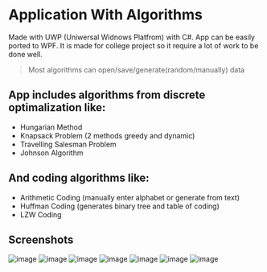 # Application With Algorithms
Made with UWP (Uniwersal Widnows Platfrom) with C#. App can be easily ported to WPF. It is made for college project so it require a lot of
work to be done well.
>Most algorithms can open/save/generate(random/manually) data 
## App includes algorithms from discrete optimalization like:
- Hungarian Method 
- Knapsack Problem (2 methods greedy and dynamic)
- Travelling Salesman Problem 
- Johnson Algorithm
## And coding algorithms like:
- Arithmetic Coding (manually enter alphabet or generate from text)
- Huffman Coding (generates binary tree and table of coding)
- LZW Coding

## Screenshots
![image](https://user-images.githubusercontent.com/44789049/74540841-c9c73b80-4f40-11ea-83ab-aa6175b683c1.png)
![image](https://user-images.githubusercontent.com/44789049/74539970-40fbd000-4f3f-11ea-80d9-377921428051.png)
![image](https://user-images.githubusercontent.com/44789049/74540496-27a75380-4f40-11ea-94a2-658d0f81e6f3.png)
![image](https://user-images.githubusercontent.com/44789049/74540762-a43a3200-4f40-11ea-8c24-2691f30f6cf7.png)
![image](https://user-images.githubusercontent.com/44789049/74540300-d13a1500-4f3f-11ea-8ba5-814d35acd033.png)
![image](https://user-images.githubusercontent.com/44789049/74540449-178f7400-4f40-11ea-98f6-8bb9d19438f4.png)
![image](https://user-images.githubusercontent.com/44789049/74540890-de0b3880-4f40-11ea-8caf-47652c0491b9.png)
